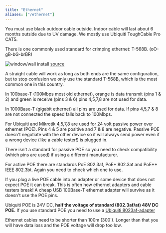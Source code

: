 ```yaml
---
title: "Ethernet"
aliases: ["/ethernet"]
---
```


You must use black outdoor cable outside. Indoor cable will last about 6 months outside due to UV damage. We mostly use Ubiquiti ToughCable Pro CAT5.

There is one commonly used standard for crimping ethernet: T-568B. (oO-gB-bG-brBR)

![window/wall install](/img/ethernet/T-568B.gif)
[source](https://www.siongboon.com/projects/2006-03-06_serial_communication/)

A straight cable will work as long as both ends are the same configuration, but to stop confusion we only use the standard T-568B, which is the most common one in this country.

In 100base-T (100Mbps most old ethernet), orange is data transmit (pins 1 & 2) and green is receive (pins 3 & 6) pins 4,5,7,8 are not used for data.

In 1000Base-T (gigabit ethernet) all pins are used for data. If pins 4,5,7 & 8 are not connected the speed falls back to 100Mbps.

For Ubiquiti and Mikrotik 4,5,7,8 are used for 24 volt passive power over ethernet (POE). Pins 4 & 5 are positive and 7 & 8 are negative. Passive POE doesn't negotiate with the other device so it will always send power even if a wrong device (like a cable tester!) is plugged in. 

There isn't a standard for passive POE so you need to check compatibility (which pins are used) if using a different manufacturer. 

For active POE there are standards PoE 802.3af, PoE+ 802.3at and PoE++	IEEE 802.3bt. Again you need to check which one to use. 

If you plug a live POE cable into an adapter or some device that does not expect POE it can break. This is often how ethernet adapters and cable testers break! A cheap USB 100Base-T ethernet adapter will survive as it doesn't use the POE pins. 

Ubiquiti POE is 24V DC, **half the voltage of standard (802.3af/at) 48V DC POE.** If you use standard POE you need to use a [Ubiquiti 8023af-adapter](https://www.ubnt.com/accessories/instant-8023af-adapters/)

Ethernet cables need to be shorter than 100m (300'). Longer than that you will have data loss and the POE voltage will drop too low.


